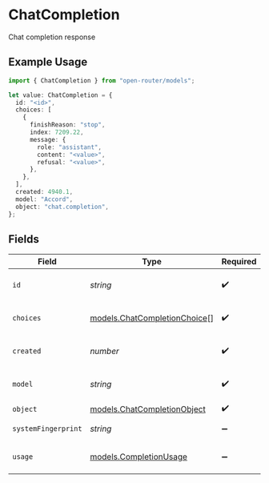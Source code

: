 # ChatCompletion

Chat completion response

## Example Usage

```typescript
import { ChatCompletion } from "open-router/models";

let value: ChatCompletion = {
  id: "<id>",
  choices: [
    {
      finishReason: "stop",
      index: 7209.22,
      message: {
        role: "assistant",
        content: "<value>",
        refusal: "<value>",
      },
    },
  ],
  created: 4940.1,
  model: "Accord",
  object: "chat.completion",
};
```

## Fields

| Field                                                              | Type                                                               | Required                                                           | Description                                                        |
| ------------------------------------------------------------------ | ------------------------------------------------------------------ | ------------------------------------------------------------------ | ------------------------------------------------------------------ |
| `id`                                                               | *string*                                                           | :heavy_check_mark:                                                 | Unique completion identifier                                       |
| `choices`                                                          | [models.ChatCompletionChoice](../models/chatcompletionchoice.md)[] | :heavy_check_mark:                                                 | List of completion choices                                         |
| `created`                                                          | *number*                                                           | :heavy_check_mark:                                                 | Unix timestamp of creation                                         |
| `model`                                                            | *string*                                                           | :heavy_check_mark:                                                 | Model used for completion                                          |
| `object`                                                           | [models.ChatCompletionObject](../models/chatcompletionobject.md)   | :heavy_check_mark:                                                 | N/A                                                                |
| `systemFingerprint`                                                | *string*                                                           | :heavy_minus_sign:                                                 | System fingerprint                                                 |
| `usage`                                                            | [models.CompletionUsage](../models/completionusage.md)             | :heavy_minus_sign:                                                 | Token usage statistics                                             |